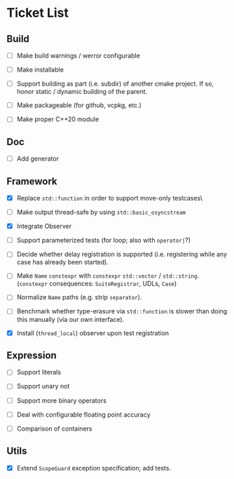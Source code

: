 [//]: <> (Copyright m8mble 2020.)
[//]: <> (SPDX-License-Identifier: BSL-1.0.)


# Ticket List


## Build

 - [ ] Make build warnings / werror configurable
 - [ ] Make installable
 - [ ] Support building as part (i.e. subdir) of another cmake project.
       If so, honor static / dynamic building of the parent.
 - [ ] Make packageable (for github, vcpkg, etc.)
 - [ ] Make proper C++20 module


## Doc

 - [ ] Add generator


## Framework

 - [x] Replace `std::function` in order to support move-only testcases\
 - [ ] Make output thread-safe by using `std::basic_osyncstream`
 - [x] Integrate Observer
 - [ ] Support parameterized tests (for loop; also with `operator|`?)
 - [ ] Decide whether delay registration is supported
       (i.e. registering while any case has already been started).
 - [ ] Make `Name` `constexpr` with `constexpr` `std::vector` / `std::string`.
       (`constexpr` consequences: `SuiteRegistrar`, UDLs, `Case`)
 - [ ] Normalize `Name` paths (e.g. strip `separator`).
 - [ ] Benchmark whether type-erasure via `std::function` is slower
       than doing this manually (via our own interface).
 - [x] Install (`thread_local`) observer upon test registration


## Expression

 - [ ] Support literals
 - [ ] Support unary not
 - [ ] Support more binary operators
 - [ ] Deal with configurable floating point accuracy
 - [ ] Comparison of containers


## Utils

 - [x] Extend `ScopeGuard` exception specification; add tests.

